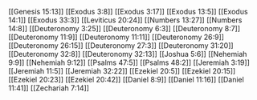 [[Genesis 15:13]]
[[Exodus 3:8]]
[[Exodus 3:17]]
[[Exodus 13:5]]
[[Exodus 14:1]]
[[Exodus 33:3]]
[[Leviticus 20:24]]
[[Numbers 13:27]]
[[Numbers 14:8]]
[[Deuteronomy 3:25]]
[[Deuteronomy 6:3]]
[[Deuteronomy 8:7]]
[[Deuteronomy 11:9]]
[[Deuteronomy 11:11]]
[[Deuteronomy 26:9]]
[[Deuteronomy 26:15]]
[[Deuteronomy 27:3]]
[[Deuteronomy 31:20]]
[[Deuteronomy 32:8]]
[[Deuteronomy 32:13]]
[[Joshua 5:6]]
[[Nehemiah 9:9]]
[[Nehemiah 9:12]]
[[Psalms 47:5]]
[[Psalms 48:2]]
[[Jeremiah 3:19]]
[[Jeremiah 11:5]]
[[Jeremiah 32:22]]
[[Ezekiel 20:5]]
[[Ezekiel 20:15]]
[[Ezekiel 20:23]]
[[Ezekiel 20:42]]
[[Daniel 8:9]]
[[Daniel 11:16]]
[[Daniel 11:41]]
[[Zechariah 7:14]]
